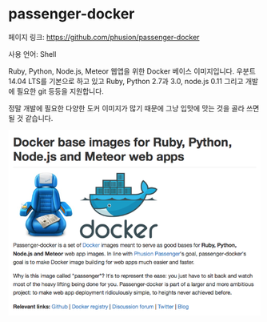 # passenger-docker

페이지 링크: https://github.com/phusion/passenger-docker

사용 언어: Shell

Ruby, Python, Node.js, Meteor 웹앱을 위한 Docker 베이스 이미지입니다. 우분트 14.04 LTS를 기본으로 하고 있고 Ruby, Python 2.7과 3.0, node.js 0.11 그리고 개발에 필요한 git 등등을 지원합니다. 

정말 개발에 필요한 다양한 도커 이미지가 많기 때문에 그냥 입맛에 맛는 것을 골라 쓰면 될 것 같습니다. 

![이미지1](img/002$14.png)